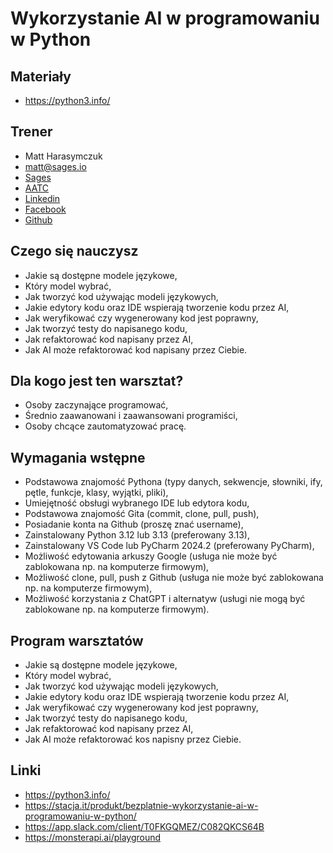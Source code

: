 # Wykorzystanie AI w programowaniu w Python

## Materiały

- https://python3.info/

## Trener

- Matt Harasymczuk
- [matt@sages.io](mailto:matt@sages.io)
- [Sages](https://www.sages.pl/o-nas/zespol/matt-harasymczuk)	
- [AATC](https://www.astronaut.center/matt)	
- [Linkedin](https://www.linkedin.com/in/mattharasymczuk/)	
- [Facebook](https://www.facebook.com/matt.harasymczuk)	
- [Github](https://github.com/astromatt)	

## Czego się nauczysz

- Jakie są dostępne modele językowe,
- Który model wybrać,
- Jak tworzyć kod używając modeli językowych,
- Jakie edytory kodu oraz IDE wspierają tworzenie kodu przez AI,
- Jak weryfikować czy wygenerowany kod jest poprawny,
- Jak tworzyć testy do napisanego kodu,
- Jak refaktorować kod napisany przez AI,
- Jak AI może refaktorować kod napisany przez Ciebie.

## Dla kogo jest ten warsztat?

- Osoby zaczynające programować,
- Średnio zaawanowani i zaawansowani programiści,
- Osoby chcące zautomatyzować pracę.

## Wymagania wstępne

- Podstawowa znajomość Pythona (typy danych, sekwencje, słowniki, ify, pętle, funkcje, klasy, wyjątki, pliki),
- Umiejętność obsługi wybranego IDE lub edytora kodu,
- Podstawowa znajomość Gita (commit, clone, pull, push),
- Posiadanie konta na Github (proszę znać username),
- Zainstalowany Python 3.12 lub 3.13 (preferowany 3.13),
- Zainstalowany VS Code lub PyCharm 2024.2 (preferowany PyCharm),
- Możliwość edytowania arkuszy Google (usługa nie może być zablokowana np. na komputerze firmowym),
- Możliwość clone, pull, push z Github (usługa nie może być zablokowana np. na komputerze firmowym),
- Możliwość korzystania z ChatGPT i alternatyw (usługi nie mogą być zablokowane np. na komputerze firmowym).

## Program warsztatów

- Jakie są dostępne modele językowe,
- Który model wybrać,
- Jak tworzyć kod używając modeli językowych,
- Jakie edytory kodu oraz IDE wspierają tworzenie kodu przez AI,
- Jak weryfikować czy wygenerowany kod jest poprawny,
- Jak tworzyć testy do napisanego kodu,
- Jak refaktorować kod napisany przez AI,
- Jak AI może refaktorować kos napisny przez Ciebie.

## Linki

- https://python3.info/
- https://stacja.it/produkt/bezplatnie-wykorzystanie-ai-w-programowaniu-w-python/
- https://app.slack.com/client/T0FKGQMEZ/C082QKCS64B
- https://monsterapi.ai/playground

